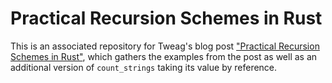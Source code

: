 # Practical Recursion Schemes in Rust

This is an associated repository for Tweag's blog post ["Practical Recursion
Schemes in Rust"](https://tweag.io/blog/2025-04-10-rust-recursion-schemes), which gathers the examples from the post as well as an
additional version of `count_strings` taking its value by reference.
